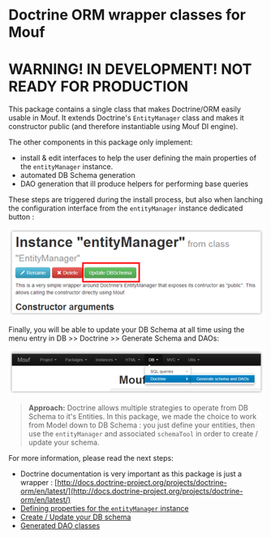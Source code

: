 Doctrine ORM wrapper classes for Mouf
=====================================

WARNING! IN DEVELOPMENT! NOT READY FOR PRODUCTION
=================================================

This package contains a single class that makes Doctrine/ORM easily usable in Mouf.
It extends Doctrine's `EntityManager` class and makes it constructor public (and therefore instantiable using Mouf DI engine).

The other components in this package only implement:

 * install & edit interfaces to help the user defining the main properties of the `entityManager` instance. 
 * automated DB Schema generation
 * DAO generation that ill produce helpers for performing base queries
 
These steps are triggered during the install process, but also when lanching the configuration interface from the `entityManager` instance dedicated button :

![Configure the enttityManager](doc/images/configure-entityManager.png)

Finally, you will be able to update your DB Schema at all time using the menu entry in DB >> Doctrine >> Generate Schema and DAOs:

![Configure the enttityManager](doc/images/menu-generate-schema.png)


> **Approach:** Doctrine allows multiple strategies to operate from DB Schema to it's Entities.
In this package, we made the choice to work from Model down to DB Schema : you just define your entities,
then use the `entityManager` and associated `schemaTool` in order to create / update your schema.

For more information, please read the next steps:

 * Doctrine documentation is very important as this package is just a wrapper : [http://docs.doctrine-project.org/projects/doctrine-orm/en/latest/](http://docs.doctrine-project.org/projects/doctrine-orm/en/latest/)
 * [Defining properties for the `entityManager` instance](doc/define-properties.md)
 * [Create / Update your DB schema](doc/schema.md)
 * [Generated DAO classes](doc/daos.md)